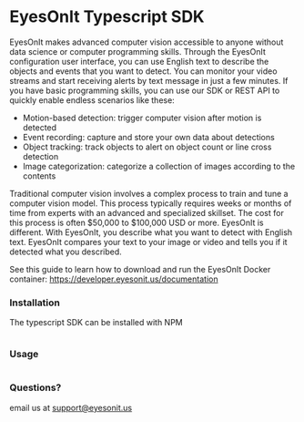 # EyesOnIt Typescript SDK

EyesOnIt makes advanced computer vision accessible to anyone without data science or computer programming skills. Through the EyesOnIt configuration user interface, you can use English text to describe the objects and events that you want to detect. You can monitor your video streams and start receiving alerts by text message in just a few minutes. If you have basic programming skills, you can use our SDK or REST API to quickly enable endless scenarios like these:

- Motion-based detection: trigger computer vision after motion is detected
- Event recording: capture and store your own data about detections
- Object tracking: track objects to alert on object count or line cross detection
- Image categorization: categorize a collection of images according to the contents

Traditional computer vision involves a complex process to train and tune a computer vision model. This process typically requires weeks or months of time from experts with an advanced and specialized skillset. The cost for this process is often $50,000 to $100,000 USD or more. EyesOnIt is different. With EyesOnIt, you describe what you want to detect with English text. EyesOnIt compares your text to your image or video and tells you if it detected what you described.

See this guide to learn how to download and run the EyesOnIt Docker container:
https://developer.eyesonit.us/documentation

### Installation ###

The typescript SDK can be installed with NPM

```

```

### Usage ###

```

```

### Questions? ###

email us at support@eyesonit.us
